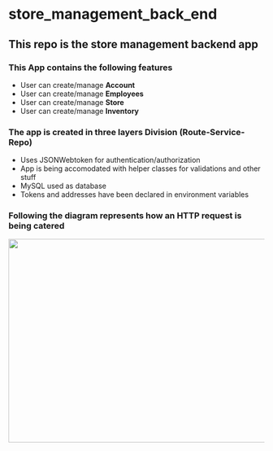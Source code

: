 # store_management_back_end
## This repo is the store management backend app

### This App contains the following features
  * User can create/manage **Account**
  * User can create/manage **Employees**
  * User can create/manage **Store**
  * User can create/manage **Inventory**

### The app is created in three layers **Division** (Route-Service-Repo)
  - Uses JSONWebtoken for authentication/authorization
  - App is being accomodated with helper classes for validations and other stuff
  - MySQL used as database
  - Tokens and addresses have been declared in environment variables

### Following the diagram represents how an HTTP request is being catered 
<img src="https://user-images.githubusercontent.com/20832655/230745134-d530912d-3f99-4407-af4b-a30ac5573976.jpg"  width="800" height="400">

